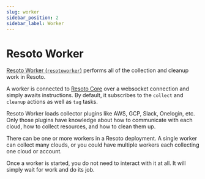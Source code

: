```yaml
---
slug: worker
sidebar_position: 2
sidebar_label: Worker
---
```


# Resoto Worker

[Resoto Worker (`resotoworker`)](https://github.com/someengineering/resoto/tree/main/resotoworker) performs all of the collection and cleanup work in Resoto.

A worker is connected to [Resoto Core](./core.md) over a websocket connection and simply awaits instructions. By default, it subscribes to the `collect` and `cleanup` actions as well as `tag` tasks.

Resoto Worker loads collector plugins like AWS, GCP, Slack, Onelogin, etc. Only those plugins have knowledge about how to communicate with each cloud, how to collect resources, and how to clean them up.

There can be one or more workers in a Resoto deployment. A single worker can collect many clouds, or you could have multiple workers each collecting one cloud or account.

Once a worker is started, you do not need to interact with it at all. It will simply wait for work and do its job.
